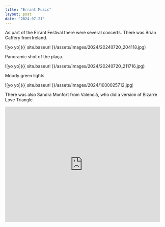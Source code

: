 ```yaml
---
title: "Errant Music"
layout: post
date: "2024-07-21"
---
```


As part of the Errant Festival there were several concerts. There was Brian Caffery from Ireland.

![yo yo]({{ site.baseurl }}/assets/images/2024/20240720_204118.jpg)

Panoramic shot of the plaça.

![yo yo]({{ site.baseurl }}/assets/images/2024/20240720_211716.jpg)

Moody green lights.

![yo yo]({{ site.baseurl }}/assets/images/2024/1000025712.jpg)

There was also Sandra Monfort from Valencià, who did a version of Bizarre Love Triangle.

<div style="padding:75% 0 0 0;position:relative;"><iframe src="https://player.vimeo.com/video/1019356807?badge=0&amp;autopause=0&amp;player_id=0&amp;app_id=58479" frameborder="0" allow="autoplay; fullscreen; picture-in-picture; clipboard-write" style="position:absolute;top:0;left:0;width:100%;height:100%;" title="20240718_213928"></iframe></div><script src="https://player.vimeo.com/api/player.js"></script>
